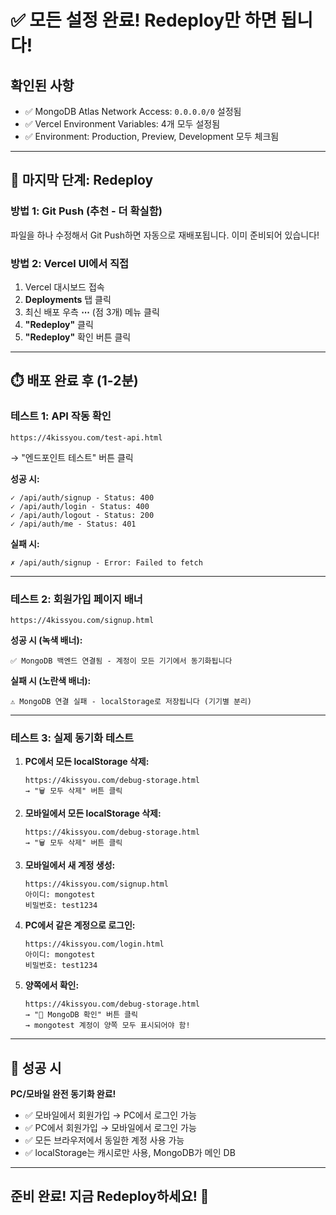 # ✅ 모든 설정 완료! Redeploy만 하면 됩니다!

## 확인된 사항

- ✅ MongoDB Atlas Network Access: `0.0.0.0/0` 설정됨
- ✅ Vercel Environment Variables: 4개 모두 설정됨
- ✅ Environment: Production, Preview, Development 모두 체크됨

---

## 🚀 마지막 단계: Redeploy

### 방법 1: Git Push (추천 - 더 확실함)

파일을 하나 수정해서 Git Push하면 자동으로 재배포됩니다.
이미 준비되어 있습니다!

### 방법 2: Vercel UI에서 직접

1. Vercel 대시보드 접속
2. **Deployments** 탭 클릭
3. 최신 배포 우측 **⋯** (점 3개) 메뉴 클릭
4. **"Redeploy"** 클릭
5. **"Redeploy"** 확인 버튼 클릭

---

## ⏱️ 배포 완료 후 (1-2분)

### 테스트 1: API 작동 확인

```
https://4kissyou.com/test-api.html
```

→ "엔드포인트 테스트" 버튼 클릭

**성공 시:**

```
✓ /api/auth/signup - Status: 400
✓ /api/auth/login - Status: 400
✓ /api/auth/logout - Status: 200
✓ /api/auth/me - Status: 401
```

**실패 시:**

```
✗ /api/auth/signup - Error: Failed to fetch
```

---

### 테스트 2: 회원가입 페이지 배너

```
https://4kissyou.com/signup.html
```

**성공 시 (녹색 배너):**

```
✅ MongoDB 백엔드 연결됨 - 계정이 모든 기기에서 동기화됩니다
```

**실패 시 (노란색 배너):**

```
⚠️ MongoDB 연결 실패 - localStorage로 저장됩니다 (기기별 분리)
```

---

### 테스트 3: 실제 동기화 테스트

1. **PC에서 모든 localStorage 삭제:**

   ```
   https://4kissyou.com/debug-storage.html
   → "🗑️ 모두 삭제" 버튼 클릭
   ```

2. **모바일에서 모든 localStorage 삭제:**

   ```
   https://4kissyou.com/debug-storage.html
   → "🗑️ 모두 삭제" 버튼 클릭
   ```

3. **모바일에서 새 계정 생성:**

   ```
   https://4kissyou.com/signup.html
   아이디: mongotest
   비밀번호: test1234
   ```

4. **PC에서 같은 계정으로 로그인:**

   ```
   https://4kissyou.com/login.html
   아이디: mongotest
   비밀번호: test1234
   ```

5. **양쪽에서 확인:**
   ```
   https://4kissyou.com/debug-storage.html
   → "🔄 MongoDB 확인" 버튼 클릭
   → mongotest 계정이 양쪽 모두 표시되어야 함!
   ```

---

## 🎉 성공 시

**PC/모바일 완전 동기화 완료!**

- ✅ 모바일에서 회원가입 → PC에서 로그인 가능
- ✅ PC에서 회원가입 → 모바일에서 로그인 가능
- ✅ 모든 브라우저에서 동일한 계정 사용 가능
- ✅ localStorage는 캐시로만 사용, MongoDB가 메인 DB

---

## 준비 완료! 지금 Redeploy하세요! 🚀
